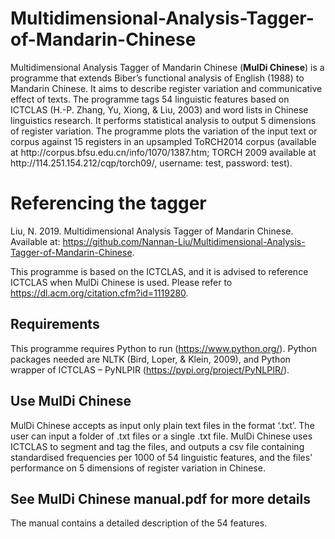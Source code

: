 <h1 id="multidimensional-analysis-tagger-of-mandarin-chinese">Multidimensional-Analysis-Tagger-of-Mandarin-Chinese</h1>
<p>Multidimensional Analysis Tagger of Mandarin Chinese (<strong>MulDi Chinese</strong>) is a programme that extends Biber’s functional analysis of English (1988) to Mandarin Chinese. It aims to describe register variation and communicative effect of texts. The programme tags 54 linguistic features based on ICTCLAS (H.-P. Zhang, Yu, Xiong, &amp; Liu, 2003) and word lists in Chinese linguistics research. It performs statistical analysis to output 5 dimensions of register variation. The programme plots the variation of the input text or corpus against 15 registers in an upsampled ToRCH2014 corpus (available at http://corpus.bfsu.edu.cn/info/1070/1387.htm; TORCH 2009 available at http://114.251.154.212/cqp/torch09/, username: test, password: test). </p>
<h1 id="referencing-the-tagger">Referencing the tagger</h1>
<p>Liu, N. 2019. Multidimensional Analysis Tagger of Mandarin Chinese. Available at: <a href="https://github.com/Nannan-Liu/Multidimensional-Analysis-Tagger-of-Mandarin-Chinese">https://github.com/Nannan-Liu/Multidimensional-Analysis-Tagger-of-Mandarin-Chinese</a>.</p>
<p>This programme is based on the ICTCLAS, and it is advised to reference ICTCLAS when MulDi Chinese is used. Please refer to <a href="https://dl.acm.org/citation.cfm?id=1119280">https://dl.acm.org/citation.cfm?id=1119280</a>.</p>
<h2 id="requirements">Requirements</h2>
<p>This programme requires Python to run (<a href="https://www.python.org/">https://www.python.org/</a>). Python packages needed are NLTK (Bird, Loper, &amp; Klein, 2009), and Python wrapper of ICTCLAS – PyNLPIR (<a href="https://pypi.org/project/PyNLPIR/">https://pypi.org/project/PyNLPIR/</a>).</p>
<h2 id="use-muldi-chinese">Use MulDi Chinese</h2>
<p>MulDi Chinese accepts as input only plain text files in the format ‘.txt’. The user can input a folder of .txt files or a single .txt file. MulDi Chinese uses ICTCLAS to segment and tag the files, and outputs a csv file containing standardised frequencies per 1000 of 54 linguistic features, and the files’ performance on 5 dimensions of register variation in Chinese.</p>
<h2 id="see-manual.pdf-for-more-details">See MulDi Chinese manual.pdf for more details</h2>
<p>The manual contains a detailed description of the 54 features.</p>

